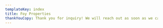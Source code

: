 ```yaml
---
templateKey: index
title: Foy Properties
thankYouCopy: Thank you for inquiry! We will reach out as soon as we can.
---
```

